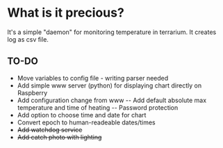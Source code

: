 # **What is it precious?**

It's a simple "daemon" for monitoring temperature in terrarium.
It creates log as csv file.

## **TO-DO**

 - Move variables to config file - writing parser needed
 - Add simple www server (python) for displaying chart directly on Raspberry
 - Add configuration change from www
   -- Add default absolute max temperature and time of heating
   -- Password protection
 - Add option to choose time and date for chart
 - Convert epoch to human-readeable dates/times
 - ~~Add watchdog service~~
 - ~~Add catch photo with lighting~~
